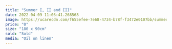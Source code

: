 ```yaml
---
title: "Summer I, II and III"
date: 2022-04-09 11:03:41.268568
image: https://ucarecdn.com/f655efee-7e68-4734-b78f-f3472e0107bb/summer-i.jpg
price: "0"
size: "180 x 90cm"
sold: "Sold"
media: "Oil on linen"
---
```



